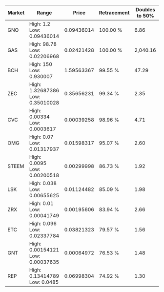 | Market | Range | Price| Retracement | Doubles to 50% |
| --- | --- | --- | --- | --- |
| GNO | High: 1.2<br />Low: 0.09436014 | 0.09436014 | 100.00 % | 6.86 |
| GAS | High: 98.78<br />Low: 0.02206968 | 0.02421428 | 100.00 % | 2,040.16 |
| BCH | High: 150<br />Low: 0.930007 | 1.59563367 | 99.55 % | 47.29 |
| ZEC | High: 1.32687386<br />Low: 0.35010028 | 0.35656231 | 99.34 % | 2.35 |
| CVC | High: 0.00334<br />Low: 0.0003617 | 0.00039258 | 98.96 % | 4.71 |
| OMG | High: 0.07<br />Low: 0.01317937 | 0.01598317 | 95.07 % | 2.60 |
| STEEM | High: 0.0095<br />Low: 0.00200518 | 0.00299998 | 86.73 % | 1.92 |
| LSK | High: 0.038<br />Low: 0.00655625 | 0.01124482 | 85.09 % | 1.98 |
| ZRX | High: 0.01<br />Low: 0.00041749 | 0.00195606 | 83.94 % | 2.66 |
| ETC | High: 0.096<br />Low: 0.02337784 | 0.03821323 | 79.57 % | 1.56 |
| GNT | High: 0.00154121<br />Low: 0.00037635 | 0.00064972 | 76.53 % | 1.48 |
| REP | High: 0.13414789<br />Low: 0.0485 | 0.06998304 | 74.92 % | 1.30 |
